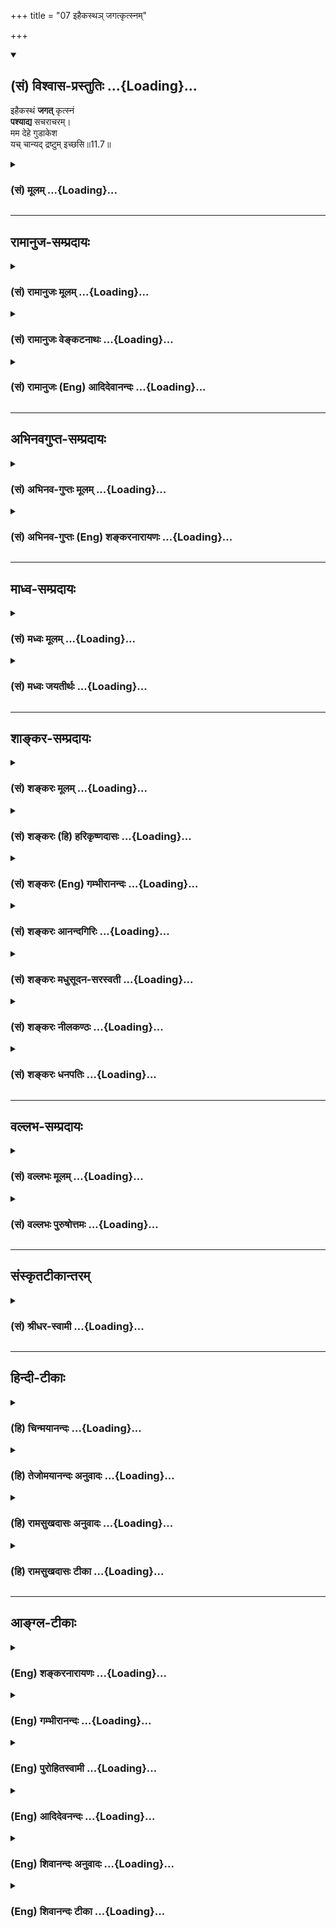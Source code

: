 +++
title = "07 इहैकस्थञ् जगत्कृत्स्नम्"

+++
<div class="js_include" newlevelforh1="2" title="(सं) विश्वास-प्रस्तुतिः" unfilled url="/purANam_vaiShNavam/mahAbhAratam/06-bhIShma-parva/03-bhagavad-gItA-parva/saMskRtam/vishvAsa-prastutiH/11_vishva-rUpa-darshana/07_ihaikastha~n_jaga.md">
<details open><summary><h2>(सं) विश्वास-प्रस्तुतिः ...{Loading}...</h2></summary>

इहैकस्थं **जगत्** कृत्स्नं  
**पश्याद्य** सचराचरम्।  
मम देहे गुडाकेश  
यच् चान्यद् द्रष्टुम् इच्छसि॥11.7॥
</details>
</div>
<div class="js_include collapsed" newlevelforh1="3" title="(सं) मूलम्" unfilled url="/purANam_vaiShNavam/mahAbhAratam/06-bhIShma-parva/03-bhagavad-gItA-parva/saMskRtam/mUlam/11_vishva-rUpa-darshana/07_ihaikastha~n_jaga.md">
<details><summary><h3>(सं) मूलम् ...{Loading}...</h3></summary>

इहैकस्थं जगत्कृत्स्नं पश्याद्य सचराचरम्।  
मम देहे गुडाकेश यच्चान्यद्द्रष्टुमिच्छसि।।11.7।।
</details>
</div>


_________________
## रामानुज-सम्प्रदायः
<div class="js_include collapsed" newlevelforh1="3" title="(सं) रामानुजः मूलम्" unfilled url="/purANam_vaiShNavam/mahAbhAratam/06-bhIShma-parva/03-bhagavad-gItA-parva/saMskRtam/rAmAnujaH/mUlam/11_vishva-rUpa-darshana/07_ihaikastha~n_jaga.md">
<details><summary><h3>(सं) रामानुजः मूलम् ...{Loading}...</h3></summary>

।।11.7।।**इह माम** एकस्मिन् **देहे** तत्र अपि **एकस्थम्** एकदेशस्थं
**सचराचरं कृत्स्नं जगत् पश्य। यत् च अन्यद् द्रष्टुम् इच्छसि** तद् अपि
एकदेहैकदेशे एव पश्य।

</details>
</div>
<div class="js_include collapsed" newlevelforh1="3" title="(सं) रामानुजः वेङ्कटनाथः" unfilled url="/purANam_vaiShNavam/mahAbhAratam/06-bhIShma-parva/03-bhagavad-gItA-parva/saMskRtam/rAmAnujaH/venkaTanAthaH/11_vishva-rUpa-darshana/07_ihaikastha~n_jaga.md">
<details><summary><h3>(सं) रामानुजः वेङ्कटनाथः ...{Loading}...</h3></summary>

  
  
।।11.7।। इहदेहे इत्येकवचनान्तनिर्देशेनैव प्रदर्शयिष्यमाण एको देहो
विवक्षित इत्यभिप्रायेणाह -- इह ममैकस्मिन्देह इति। एकवचनेन
प्रदर्शयिष्यमाणविशेषनिर्देशेन च देहैकत्वस्याभिमतत्वादेकस्थपदेन तदेकदेशे
स्थितिर्विवक्षिता। एकस्यावयविनोऽवयवभूतमिति कैश्चिदुक्तं तु
भगवद्विग्रहस्य अप्राकृतत्वसमर्थनाच्च
निरस्तमित्यभिप्रायेणोक्तंतत्राप्येकस्थमेकदेशस्थमिति। यद्वा कृत्स्नस्य
एकस्थत्ववचनात्तदेकदेशस्थितिः फलिता। यच्चान्यद्द्रष्टुमिच्छसि इत्यनेन
पाण्डवधार्तराष्ट्रजयादिकमपि गर्भितम्। तत्रापि
समुच्चयसामर्थ्याद्देहैकदेशाश्रितत्वमाह -- तदपीति।  
  

</details>
</div>
<div class="js_include collapsed" newlevelforh1="3" title="(सं) रामानुजः (Eng) आदिदेवानन्दः" unfilled url="/purANam_vaiShNavam/mahAbhAratam/06-bhIShma-parva/03-bhagavad-gItA-parva/saMskRtam/rAmAnujaH/english/AdidevAnandaH/11_vishva-rUpa-darshana/07_ihaikastha~n_jaga.md">
<details><summary><h3>(सं) रामानुजः (Eng) आदिदेवानन्दः ...{Loading}...</h3></summary>

11.7 'Here', in this one body of Mine, and even there, gathered together
in a single spot, behold the universe with all mobile and immobile
entities. Whatever else you desire to see (i.e., Arjuna's chances of
victory), behold that also in one part of this single body.

</details>
</div>


_________________
## अभिनवगुप्त-सम्प्रदायः
<div class="js_include collapsed" newlevelforh1="3" title="(सं) अभिनव-गुप्तः मूलम्" unfilled url="/purANam_vaiShNavam/mahAbhAratam/06-bhIShma-parva/03-bhagavad-gItA-parva/saMskRtam/abhinava-guptaH/mUlam/11_vishva-rUpa-darshana/07_ihaikastha~n_jaga.md">
<details><summary><h3>(सं) अभिनव-गुप्तः मूलम् ...{Loading}...</h3></summary>

।।11.7।। No commentary.  
  

</details>
</div>
<div class="js_include collapsed" newlevelforh1="3" title="(सं) अभिनव-गुप्तः (Eng) शङ्करनारायणः" unfilled url="/purANam_vaiShNavam/mahAbhAratam/06-bhIShma-parva/03-bhagavad-gItA-parva/saMskRtam/abhinava-guptaH/english/shankaranArAyaNaH/11_vishva-rUpa-darshana/07_ihaikastha~n_jaga.md">
<details><summary><h3>(सं) अभिनव-गुप्तः (Eng) शङ्करनारायणः ...{Loading}...</h3></summary>

11.7 Sri Abhinavagupta did not comment upon this sloka.

</details>
</div>


_________________
## माध्व-सम्प्रदायः
<div class="js_include collapsed" newlevelforh1="3" title="(सं) मध्वः मूलम्" unfilled url="/purANam_vaiShNavam/mahAbhAratam/06-bhIShma-parva/03-bhagavad-gItA-parva/saMskRtam/madhvaH/mUlam/11_vishva-rUpa-darshana/07_ihaikastha~n_jaga.md">
<details><summary><h3>(सं) मध्वः मूलम् ...{Loading}...</h3></summary>

।।11.7।। Sri Madhvacharya did not comment on this sloka.,

</details>
</div>
<div class="js_include collapsed" newlevelforh1="3" title="(सं) मध्वः जयतीर्थः" unfilled url="/purANam_vaiShNavam/mahAbhAratam/06-bhIShma-parva/03-bhagavad-gItA-parva/saMskRtam/madhvaH/jayatIrthaH/11_vishva-rUpa-darshana/07_ihaikastha~n_jaga.md">
<details><summary><h3>(सं) मध्वः जयतीर्थः ...{Loading}...</h3></summary>

।।11.7।। Sri Jayatirtha did not comment on this sloka.  
  

</details>
</div>


_________________
## शाङ्कर-सम्प्रदायः
<div class="js_include collapsed" newlevelforh1="3" title="(सं) शङ्करः मूलम्" unfilled url="/purANam_vaiShNavam/mahAbhAratam/06-bhIShma-parva/03-bhagavad-gItA-parva/saMskRtam/shankaraH/mUlam/11_vishva-rUpa-darshana/07_ihaikastha~n_jaga.md">
<details><summary><h3>(सं) शङ्करः मूलम् ...{Loading}...</h3></summary>

।।11.7।। -- **इह एकस्थम्** एकस्मिन्नेव स्थितं **जगत् कृत्स्नं** समस्तं
**पश्य अद्य** इदानीं **सचराचरं** सह चरेण अचरेण च वर्तते **मम देहे**
**गुडाकेश।** **यच्च अन्यत्** जयपराजयादि; यत् शङ्कसे; यद्वा जयेम यदि वा
नो जयेयुः (गीता 2।6) इति यत् अवोचः; तदपि **द्रष्टुं** यदि
**इच्छसि**।। किन्तु --,

</details>
</div>
<div class="js_include collapsed" newlevelforh1="3" title="(सं) शङ्करः (हि) हरिकृष्णदासः" unfilled url="/purANam_vaiShNavam/mahAbhAratam/06-bhIShma-parva/03-bhagavad-gItA-parva/saMskRtam/shankaraH/hindI/harikRShNadAsaH/11_vishva-rUpa-darshana/07_ihaikastha~n_jaga.md">
<details><summary><h3>(सं) शङ्करः (हि) हरिकृष्णदासः ...{Loading}...</h3></summary>

।।11.7।। केवल इतना ही नहीं --, हे गुडाकेश अब तू मेरे इस शरीरमें एक ही
स्थानमें स्थित चराचरसहित सारे जगत्को देख ले। तथा और भी जो कुछ जयपराजय
आदि दृश्य जिसके लिये तू हम उनको जीतेंगे या वे हमको जीतेंगे इस प्रकार
शङ्का करता था; वह सब या अन्य जो कुछ यदि देखना चाहता हो तो देख ले।

</details>
</div>
<div class="js_include collapsed" newlevelforh1="3" title="(सं) शङ्करः (Eng) गम्भीरानन्दः" unfilled url="/purANam_vaiShNavam/mahAbhAratam/06-bhIShma-parva/03-bhagavad-gItA-parva/saMskRtam/shankaraH/english/gambhIrAnandaH/11_vishva-rUpa-darshana/07_ihaikastha~n_jaga.md">
<details><summary><h3>(सं) शङ्करः (Eng) गम्भीरानन्दः ...{Loading}...</h3></summary>

11.7 Pasya, see; adya, now; O Gudakesa, the krtsnam, entire; jagat,
Universe; sa-cara-acaram, existing together with the moving and the
non-moving; ekastham, concentrated at the same place; iha, here; mama
dehe, in My body; ca, as also; yat anyat, whatever else-even those
victory, defeat, etc. with regard to which you expressed doubt in,
'whether we shall win, or whether they shall coner us' (2.6); if
icchasi, you would like; drastum, to see them.

</details>
</div>
<div class="js_include collapsed" newlevelforh1="3" title="(सं) शङ्करः आनन्दगिरिः" unfilled url="/purANam_vaiShNavam/mahAbhAratam/06-bhIShma-parva/03-bhagavad-gItA-parva/saMskRtam/shankaraH/AnandagiriH/11_vishva-rUpa-darshana/07_ihaikastha~n_jaga.md">
<details><summary><h3>(सं) शङ्करः आनन्दगिरिः ...{Loading}...</h3></summary>

।।11.7।। न केवलमादित्यवस्वाद्येव मद्रूपं त्वया द्रष्टुं शक्यं किंतु
समस्तं जगदपि मद्देहस्थं द्रष्टुमर्हसीत्याह -- **नेत्यादिना।**
सप्तमीद्वयं मिथः संबध्यते। समासान्तर्गतापि सप्तमी तत्रैवान्विता।
यदीच्छसि तर्हीहैव पश्येति संबन्धः।

</details>
</div>
<div class="js_include collapsed" newlevelforh1="3" title="(सं) शङ्करः मधुसूदन-सरस्वती" unfilled url="/purANam_vaiShNavam/mahAbhAratam/06-bhIShma-parva/03-bhagavad-gItA-parva/saMskRtam/shankaraH/madhusUdana-sarasvatI/11_vishva-rUpa-darshana/07_ihaikastha~n_jaga.md">
<details><summary><h3>(सं) शङ्करः मधुसूदन-सरस्वती ...{Loading}...</h3></summary>

।।11.7।। न केवलमेतावदेव समस्तं जगदपि मद्देहस्थं द्रष्टुमर्हसीत्याह --
इहेति। इहास्मिन्मम देहे एकस्थं एकस्मिन्नेवावयवरूपेण स्थितं जगत् कृत्स्नं
समस्तं सचराचरं जङ्गमस्थावरसहितं तत्र तत्र परिभ्रमता वर्षकोटिसहस्रेणापि
द्रष्टुमशक्यं अद्याधुनैव पश्य। हे गुडाकेश; यच्चान्यज्जयपराजयादिकं
द्रष्टुमिच्छसि तदपि संदेहोच्छेदाय पश्य।

</details>
</div>
<div class="js_include collapsed" newlevelforh1="3" title="(सं) शङ्करः नीलकण्ठः" unfilled url="/purANam_vaiShNavam/mahAbhAratam/06-bhIShma-parva/03-bhagavad-gItA-parva/saMskRtam/shankaraH/nIlakaNThaH/11_vishva-rUpa-darshana/07_ihaikastha~n_jaga.md">
<details><summary><h3>(सं) शङ्करः नीलकण्ठः ...{Loading}...</h3></summary>

।।11.7।। हे गुडाकेश जितनिद्र; इह मम देहे एकस्थं एकस्मिन्नेवावयवे
नखाग्रमात्रे स्थितं कृत्स्नं वर्तमानं जगत्पश्य। यच्चान्यत् अतीतमनागतं
विप्रकृष्टं व्यवहितं स्थूलं सूक्ष्मं वा तत्सर्वमिह पश्य।

</details>
</div>
<div class="js_include collapsed" newlevelforh1="3" title="(सं) शङ्करः धनपतिः" unfilled url="/purANam_vaiShNavam/mahAbhAratam/06-bhIShma-parva/03-bhagavad-gItA-parva/saMskRtam/shankaraH/dhanapatiH/11_vishva-rUpa-darshana/07_ihaikastha~n_jaga.md">
<details><summary><h3>(सं) शङ्करः धनपतिः ...{Loading}...</h3></summary>

।।11.7।। न केवलमेतावदेवापितु इह मम देहे एकस्थं एकस्मिन्नवयवे स्थितं सर्वं
जगत्स्थावरजंगमसहितमद्येदानीं पश्य। यच्चान्यज्जयपराजयादि द्रष्टुमिच्छति
तदपि। यद्वा जयेम यदि वा नो जयेयुरिति संदेहापनुत्तये पश्य।
यच्चान्यज्जगदाश्रय भूतं कारणस्वरुपं जगतश्चावस्थाविशेषादिकं अतीतमनागतं
विप्रकृष्टं व्यवहितं स्थूलं सूक्ष्मं चेति आदिशब्दार्थः। हे गुडाकेशेति
संबोधयन् द्रष्टुं सावधानो भवेति सूचयति।

</details>
</div>


_________________
## वल्लभ-सम्प्रदायः
<div class="js_include collapsed" newlevelforh1="3" title="(सं) वल्लभः मूलम्" unfilled url="/purANam_vaiShNavam/mahAbhAratam/06-bhIShma-parva/03-bhagavad-gItA-parva/saMskRtam/vallabhaH/mUlam/11_vishva-rUpa-darshana/07_ihaikastha~n_jaga.md">
<details><summary><h3>(सं) वल्लभः मूलम् ...{Loading}...</h3></summary>

।।11.7।। किञ्चेहास्मिन्नक्षरस्वरूपे कृत्स्नं जगदेकस्थं
पश्येत्यनेनविष्टभ्याहमिदं कृत्स्नमेकांशेन स्थितो जगत् \[10।42\] इति
समर्थितम्। मम स्वरूपभूतेऽक्षरे देहे जगत्कृत्स्नमित्युक्त्वा
प्रत्यक्षजगद्दर्शनेनालीकत्वं च निरस्तम्। नहि तदो(दु) पदेष्टुर्भ्रमः
कदाचिद्वक्तुं शक्यते; आनर्थक्यप्रसङ्गात् अतएव व्यास आह -- नाभाव
उपलब्धेःवैधर्म्याच्च न स्वप्नादिवत् \[ब्र.सू.2।2।28;29\] इति। मम देहे इति
स्वदेहभूतस्य भूतस्य प्रपञ्चाश्रयत्वमुक्तं यच्चान्यद्द्रष्टुमिच्छसि
तत्सर्वं पश्य।

</details>
</div>
<div class="js_include collapsed" newlevelforh1="3" title="(सं) वल्लभः पुरुषोत्तमः" unfilled url="/purANam_vaiShNavam/mahAbhAratam/06-bhIShma-parva/03-bhagavad-gItA-parva/saMskRtam/vallabhaH/puruShottamaH/11_vishva-rUpa-darshana/07_ihaikastha~n_jaga.md">
<details><summary><h3>(सं) वल्लभः पुरुषोत्तमः ...{Loading}...</h3></summary>

  
  
।।11.7।। किञ्च -- इहेति। कोटिजन्मभिरपि सम्पूर्णं द्रष्टुमशक्यं कृत्स्नं
समस्तं जगत् विरुद्धत्वेन परिदृश्यमानमपि मम देहे एकस्थमेकत्र स्थितं
सचराचरं जडजीवसहितं इह अस्मिन्नेव जन्मनि। अद्य तत्कालमेव यच्च अन्यत्
सर्वेषां विभूतित्वेन कथं मारयामीति विचारेण मरणमारणादिरूपं यत्
द्रष्टुमिच्छसि तत्पश्य।  
  

</details>
</div>


_________________
## संस्कृतटीकान्तरम्
<div class="js_include collapsed" newlevelforh1="3" title="(सं) श्रीधर-स्वामी" unfilled url="/purANam_vaiShNavam/mahAbhAratam/06-bhIShma-parva/03-bhagavad-gItA-parva/saMskRtam/shrIdhara-svAmI/11_vishva-rUpa-darshana/07_ihaikastha~n_jaga.md">
<details><summary><h3>(सं) श्रीधर-स्वामी ...{Loading}...</h3></summary>

।।11.7।। किंच **-- इहेति।** तत्र तत्र परिभ्रमता वर्षकोटिभिरपि
द्रष्टुमशक्यं कृत्स्नमपि चराचरसहितं जगदिहास्मिन्मम देहेऽवयवरूपेणैकत्रैव
स्थितमद्याधुनैव पश्य। यच्चान्यज्जगदाश्रयभूतं कारणस्वरूपम्।
जगतश्चावस्थाविशेषादिकम्। जयपराजयादिकं च यदप्यन्यद्द्रष्टुमिच्छसि
तत्सर्वं पश्य।

</details>
</div>


_________________
## हिन्दी-टीकाः
<div class="js_include collapsed" newlevelforh1="3" title="(हि) चिन्मयानन्दः" unfilled url="/purANam_vaiShNavam/mahAbhAratam/06-bhIShma-parva/03-bhagavad-gItA-parva/hindI/chinmayAnandaH/11_vishva-rUpa-darshana/07_ihaikastha~n_jaga.md">
<details><summary><h3>(हि) चिन्मयानन्दः ...{Loading}...</h3></summary>

।।11.7।। प्रथम तो भगवान् उत्साही साधक के साहसी मन को इसके लिए प्रशिक्षित
करते हैं कि उसमें जानने की उत्सुकता रूपी अक्षय धन का विकास हो।
तत्पश्चात् उनका प्रयत्न है कि यह उत्सुकता तीव्र उत्कण्ठा या जिज्ञासा में
परिवर्तित हो जाये। इसके लिए ही वे विश्वरूप में दर्शनीय रूपों का उल्लेख
करते हैं। इस युक्ति से साधक का मन पूर्ण उत्कटता से एक ही स्थान पर
केन्द्रित हो जाता है। यही इस श्लोक का प्रयोजन है। ध्यानपूर्वक इस श्लोक
पर विचार करने से ज्ञात होगा कि यहाँ व्यासजी ने भक्तिशास्त्र में वर्णित
भक्ति की रूपरेखा दी है। इहैकस्थम् का अर्थ है यहाँ इसी एक स्थान पर। इन
शब्दों के द्वारा श्रीकृष्ण सम्पूर्ण चराचर (जड़ चेतन) जगत को अपने शरीर
में दर्शाते हैं। श्रीकृष्ण स्वयं ही इह शब्द को स्पष्ट करते हुए कहते हैं;
मेरे शरीर में। सम्पूर्ण चराचर सहित भौतिक जगत् को दबाकर श्रीकृष्ण की
देहाकृति में स्थित हुआ दिखलाना था। जैसा कि हम इस अध्याय की प्रस्तावना
में देख चुके हैं कि अर्जुन के मन से देश की कल्पना को सर्वथा मुक्त नहीं
किया गया था; किन्तु केवल भगवान् श्रीकृष्ण के परिच्छिन्न देह के तुल्य
समष्टि आकाश की कल्पना को उसके मन में शेष रखा था। इस मन के द्वारा जब
अर्जुन बाहर देखता है; तो उसे भगवान् के शरीर में ही सम्पूर्ण विश्व अपने
व्ाविध विस्तार को यथावत् रखते हुए लघु रूप में दिखाई देता है। यद्यपि चराचर
शब्द का अर्थ इतना व्यापक है कि उसके उल्लेख से सम्पूर्ण विश्व का निर्देश
हो जाता है; किन्तु फिर भी अर्जुन का उत्साह बढ़ाने के लिए वे कहते हैं; और
भी जो कुछ तुम देखना चाहते हो; उसे भी देखो। मानव के विशिष्ट स्वभाव के
अनुसार अर्जुन का मन अपनी तात्कालिक समस्याओं से चिन्तातुर था; अत
स्वाभाविक ही है कि उसकी उत्सुकता भविष्य की घटनाओं को जानने की थी।
प्रारम्भ मे उसका प्रयत्न समस्या के समाधान को देखने के लिए अधिक था और
अनेकता में व्याप्त एकत्व का साक्षात्कार करने के लिए कम। विभूतियोग के
अध्याय में एक परमात्मा को सब में दिखाया गया था; और यहाँ सब को एक
परमात्मा में दिखाया जानेवाला है

</details>
</div>
<div class="js_include collapsed" newlevelforh1="3" title="(हि) तेजोमयानन्दः अनुवादः" unfilled url="/purANam_vaiShNavam/mahAbhAratam/06-bhIShma-parva/03-bhagavad-gItA-parva/hindI/tejomayAnandaH/anuvAdaH/11_vishva-rUpa-darshana/07_ihaikastha~n_jaga.md">
<details><summary><h3>(हि) तेजोमयानन्दः अनुवादः ...{Loading}...</h3></summary>

।।11.7।। हे गुडाकेश ! आज (अब) इस मेरे शरीर में एक स्थान पर स्थित हुए
चराचर सहित सम्पूर्ण जगत् को देखो तथा और भी जो कुछ तुम देखना चाहते हो,
उसे भी देखो।।

</details>
</div>
<div class="js_include collapsed" newlevelforh1="3" title="(हि) रामसुखदासः अनुवादः" unfilled url="/purANam_vaiShNavam/mahAbhAratam/06-bhIShma-parva/03-bhagavad-gItA-parva/hindI/rAmasukhadAsaH/anuvAdaH/11_vishva-rUpa-darshana/07_ihaikastha~n_jaga.md">
<details><summary><h3>(हि) रामसुखदासः अनुवादः ...{Loading}...</h3></summary>

।।11.7।। हे नींदको जीतनेवाले अर्जुन! मेरे इस शरीरके एक देशमें चराचरसहित
सम्पूर्ण जगत् को अभी देख ले। इसके सिवाय तू और भी जो कुछ देखना चाहता है,
वह भी देख ले।

</details>
</div>
<div class="js_include collapsed" newlevelforh1="3" title="(हि) रामसुखदासः टीका" unfilled url="/purANam_vaiShNavam/mahAbhAratam/06-bhIShma-parva/03-bhagavad-gItA-parva/hindI/rAmasukhadAsaH/TIkA/11_vishva-rUpa-darshana/07_ihaikastha~n_jaga.md">
<details><summary><h3>(हि) रामसुखदासः टीका ...{Loading}...</h3></summary>

।।11.7।।***व्याख्या--*****गुडाकेश'--**निद्रापर अधिकार प्राप्त करनेसे
अर्जुनको 'गुडाकेश' कहते हैं। यहाँ यह सम्बोधन देनेका तात्पर्य है कि तू
निरालस्य होकर सावधानीसे मेरे विश्व-रूपको देख।

</details>
</div>


_________________
## आङ्ग्ल-टीकाः
<div class="js_include collapsed" newlevelforh1="3" title="(Eng) शङ्करनारायणः" unfilled url="/purANam_vaiShNavam/mahAbhAratam/06-bhIShma-parva/03-bhagavad-gItA-parva/english/shankaranArAyaNaH/11_vishva-rUpa-darshana/07_ihaikastha~n_jaga.md">
<details><summary><h3>(Eng) शङ्करनारायणः ...{Loading}...</h3></summary>

11.7. Now, behold the entire universe, including the moving and the
unmoving, and whatsoever else you desire to see-all established in one
here, in My body, O Gudakesa (Arjuna) !

</details>
</div>
<div class="js_include collapsed" newlevelforh1="3" title="(Eng) गम्भीरानन्दः" unfilled url="/purANam_vaiShNavam/mahAbhAratam/06-bhIShma-parva/03-bhagavad-gItA-parva/english/gambhIrAnandaH/11_vishva-rUpa-darshana/07_ihaikastha~n_jaga.md">
<details><summary><h3>(Eng) गम्भीरानन्दः ...{Loading}...</h3></summary>

11.7 See now, O gudakesa, O Gudakesa (Arjuna), the entire Universe
together with the moving and the non-moving, concentrated at the same
place here in My body, as also whatever else you would like to see.

</details>
</div>
<div class="js_include collapsed" newlevelforh1="3" title="(Eng) पुरोहितस्वामी" unfilled url="/purANam_vaiShNavam/mahAbhAratam/06-bhIShma-parva/03-bhagavad-gItA-parva/english/purohitasvAmI/11_vishva-rUpa-darshana/07_ihaikastha~n_jaga.md">
<details><summary><h3>(Eng) पुरोहितस्वामी ...{Loading}...</h3></summary>

11.7 Here in Me living as one, O Arjuna, behold the whole universe,
movable and immovable, and anything else that thou wouldst see!

</details>
</div>
<div class="js_include collapsed" newlevelforh1="3" title="(Eng) आदिदेवनन्दः" unfilled url="/purANam_vaiShNavam/mahAbhAratam/06-bhIShma-parva/03-bhagavad-gItA-parva/english/AdidevanandaH/11_vishva-rUpa-darshana/07_ihaikastha~n_jaga.md">
<details><summary><h3>(Eng) आदिदेवनन्दः ...{Loading}...</h3></summary>

11.7 Behold here, O Arjuna, the whole universe with its mobile and
immobile things centred in My body and whatever else you desire to see.

</details>
</div>
<div class="js_include collapsed" newlevelforh1="3" title="(Eng) शिवानन्दः अनुवादः" unfilled url="/purANam_vaiShNavam/mahAbhAratam/06-bhIShma-parva/03-bhagavad-gItA-parva/english/shivAnandaH/anuvAdaH/11_vishva-rUpa-darshana/07_ihaikastha~n_jaga.md">
<details><summary><h3>(Eng) शिवानन्दः अनुवादः ...{Loading}...</h3></summary>

11.7 Now behold, O Arjuna, in this, My body, the whole universe centred
in one including the moving and the unmoving and whatever else thou
desirest to see.

</details>
</div>
<div class="js_include collapsed" newlevelforh1="3" title="(Eng) शिवानन्दः टीका" unfilled url="/purANam_vaiShNavam/mahAbhAratam/06-bhIShma-parva/03-bhagavad-gItA-parva/english/shivAnandaH/TIkA/11_vishva-rUpa-darshana/07_ihaikastha~n_jaga.md">
<details><summary><h3>(Eng) शिवानन्दः टीका ...{Loading}...</h3></summary>

11.7 इह in this; एकस्थम् centred in one; जगत् the universe; कृत्स्नम्
whole; पश्य behold; अद्य now; सचराचरम् with the moving and the unmoving;
मम My; देहे in body; गुडाकेश O Gudakesa; यत् whatever; च and; अन्यत्
other; द्रष्टुम् to see; इच्छसि (thou) desirest.Commentary Anyat Other
whatever else. Your success or defeat in the war; about which you,have
entertained a doubt. (Cf.II.6)

</details>
</div>
